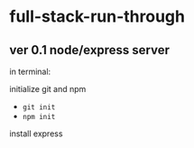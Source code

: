 # full-stack-run-through

## ver 0.1 node/express server

in terminal:

initialize git and npm

- `git init`
- `npm init`

install express
